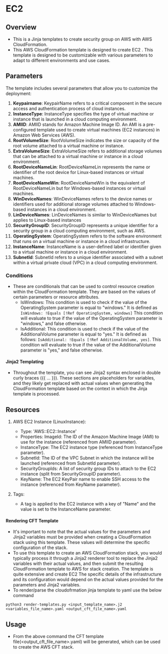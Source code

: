 # EC2 

## Overview
- This is a Jinja templates to create security group  on AWS with AWS CloudFormation.
- This AWS CloudFormation template is designed to create EC2 . This template is designed to be customizable with various parameters to adapt to different environments and use cases.

## Parameters
The template includes several parameters that allow you to customize the deployment:
1. **Keypairname**: KeypairName refers to a critical component in the secure access and authentication process of cloud instances.
2. **InstanceType**: InstanceType specifies the type of virtual machine or instance that is launched in a cloud computing environment. 
3. **AMIID**: AMIID stands for Amazon Machine Image ID. An AMI is a pre-configured template used to create virtual machines (EC2 instances) in Amazon Web Services (AWS).
4. **RootVolumeSize**:  RootVolumeSize indicates the size or capacity of the root volume attached to a virtual machine or instance. 
5. **ExtraVolumeSize**: ExtraVolumeSize refers to additional storage volumes that can be attached to a virtual machine or instance in a cloud environment.
6. **RootDeviceNameLin**: RootDeviceNameLin represents the name or identifier of the root device for Linux-based instances or virtual machines.
7. **RootDeviceNameWin**: RootDeviceNameWin is the equivalent of RootDeviceNameLin but for Windows-based instances or virtual machines. 
8. **WinDeviceNames**: WinDeviceNames refers to the device names or identifiers used for additional storage volumes attached to Windows-based instances in a cloud environment.
9. **LinDeviceNames**:  LinDeviceNames is similar to WinDeviceNames but applies to Linux-based instances
10. **SecurityGroupID**: SecurityGroupID represents a unique identifier for a security group in a cloud computing environment, such as AWS.
11. **OperatingSystem**: OperatingSystem refers to the software environment that runs on a virtual machine or instance in a cloud infrastructure. 
12. **InstanceName**:  InstanceName is a user-defined label or identifier given to a virtual machine or instance in a cloud environment. 
13. **SubnetId**: SubnetId refers to a unique identifier associated with a subnet within a virtual private cloud (VPC) in a cloud computing environment.

### Conditions
- These are conditionals that can be used to control resource creation within the CloudFormation template. They are based on the values of certain parameters or resource attributes.
  - IsWindows: This condition is used to check if the value of the OperatingSystem parameter is equal to "windows." It is defined as `IsWindows: !Equals [!Ref OperatingSystem, windows]` This condition will evaluate to true if the value of the OperatingSystem parameter is "windows," and false otherwise.
  - IsAdditional: This condition is used to check if the value of the AdditionalVolume parameter is equal to "yes." It is defined as follows:
  `IsAdditional: !Equals [!Ref AdditionalVolume, yes]`. This condition will evaluate to true if the value of the AdditionalVolume parameter is "yes," and false otherwise.

#### Jinja2 Templating
- Throughout the template, you can see Jinja2 syntax enclosed in double curly braces ({{ ... }}). These sections are placeholders for variables, and they likely get replaced with actual values when generating the CloudFormation template based on the context in which the Jinja template is processed.

## Resources

1. AWS EC2 Instance (LinuxInstance): 
   - Type: 'AWS::EC2::Instance' 
   - Properties: ImageId: The ID of the Amazon Machine Image (AMI) to use for the instance (referenced from AMIID parameter).
   - InstanceType: The EC2 instance type (referenced from InstanceType parameter).
   - SubnetId: The ID of the VPC Subnet in which the instance will be launched (referenced from SubnetId parameter).
   - SecurityGroupIds: A list of security group IDs to attach to the EC2 instance (split from SecurityGroupID parameter).
   - KeyName: The EC2 KeyPair name to enable SSH access to the instance (referenced from KeyName parameter).
   
2. Tags:
   - A tag is applied to the EC2 instance with a key of "Name" and the value is set to the InstanceName parameter.

#### Rendering CFT Template
- It's important to note that the actual values for the parameters and Jinja2 variables must be provided when creating a CloudFormation stack using this template. These values will determine the specific configuration of the stack.
- To use this template to create an AWS CloudFormation stack, you would typically process it through a Jinja2 renderer tool to replace the Jinja2 variables with their actual values, and then submit the resulting CloudFormation template to AWS for stack creation. The template is quite extensive and create EC2 The specific details of the infrastructure and its configuration would depend on the actual values provided for the parameters and Jinja2 variables.
- To render/parse the cloudofrmation jinja template to yaml use the below command
```
python3 render-templates.py <input_template_name>.j2 <variables_file_name>.yaml <output_cft_file_name>.yaml
```

## Usage
- From the above command the CFT template file(<output_cft_file_name>.yaml) will be generated, which can be used to create the AWS CFT stack.

